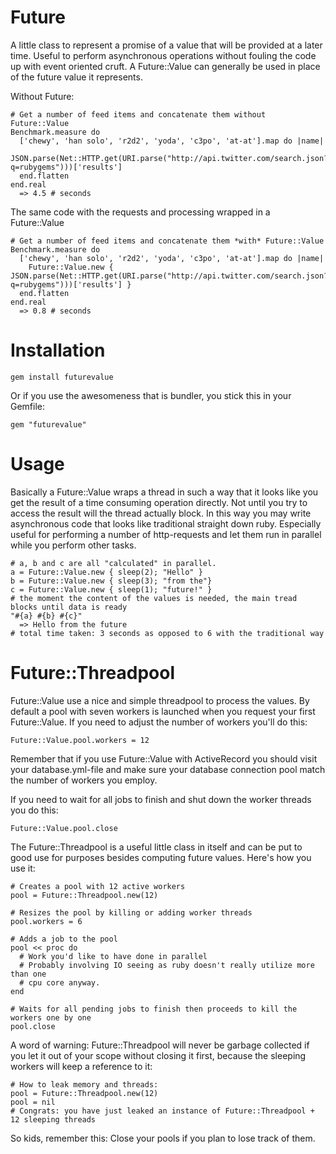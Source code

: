 Future
======

A little class to represent a promise of a value that will be provided at a later time. Useful to perform asynchronous operations without fouling the code up with event oriented cruft. A Future::Value can generally be used in place of the future value it represents.

Without Future:

    # Get a number of feed items and concatenate them without Future::Value
    Benchmark.measure do
      ['chewy', 'han solo', 'r2d2', 'yoda', 'c3po', 'at-at'].map do |name|
        JSON.parse(Net::HTTP.get(URI.parse("http://api.twitter.com/search.json?q=rubygems")))['results']
      end.flatten
    end.real
      => 4.5 # seconds
    

The same code with the requests and processing wrapped in a Future::Value

    # Get a number of feed items and concatenate them *with* Future::Value
    Benchmark.measure do
      ['chewy', 'han solo', 'r2d2', 'yoda', 'c3po', 'at-at'].map do |name|
        Future::Value.new { JSON.parse(Net::HTTP.get(URI.parse("http://api.twitter.com/search.json?q=rubygems")))['results'] }
      end.flatten
    end.real
      => 0.8 # seconds

Installation
============

    gem install futurevalue

Or if you use the awesomeness that is bundler, you stick this in your Gemfile:

    gem "futurevalue"

Usage
=====

Basically a Future::Value wraps a thread in such a way that it looks like you get the result of a time consuming operation directly. Not until you try to access the result will the thread actually block. In this way you may write asynchronous code that looks like traditional straight down ruby. Especially useful for performing a number of http-requests and let them run in parallel while you perform other tasks.

    # a, b and c are all "calculated" in parallel.
    a = Future::Value.new { sleep(2); "Hello" }
    b = Future::Value.new { sleep(3); "from the"}
    c = Future::Value.new { sleep(1); "future!" }
    # the moment the content of the values is needed, the main tread blocks until data is ready
    "#{a} #{b} #{c}"
      => Hello from the future
    # total time taken: 3 seconds as opposed to 6 with the traditional way

Future::Threadpool
==================

Future::Value use a nice and simple threadpool to process the values. By default a pool with seven workers is launched when you request your first Future::Value. If you need to adjust the number of workers you'll do this:

    Future::Value.pool.workers = 12

Remember that if you use Future::Value with ActiveRecord you should visit your database.yml-file and make sure your database connection pool match the number of workers you employ.

If you need to wait for all jobs to finish and shut down the worker threads you do this:

    Future::Value.pool.close

The Future::Threadpool is a useful little class in itself and can be put to good use for purposes besides computing future values. Here's how you use it:

    # Creates a pool with 12 active workers
    pool = Future::Threadpool.new(12)

    # Resizes the pool by killing or adding worker threads
    pool.workers = 6

    # Adds a job to the pool
    pool << proc do
      # Work you'd like to have done in parallel
      # Probably involving IO seeing as ruby doesn't really utilize more than one 
      # cpu core anyway.
    end

    # Waits for all pending jobs to finish then proceeds to kill the workers one by one
    pool.close

A word of warning: Future::Threadpool will never be garbage collected if you let it out of your scope without closing it first, because the sleeping workers will keep a reference to it:

    # How to leak memory and threads:
    pool = Future::Threadpool.new(12)
    pool = nil
    # Congrats: you have just leaked an instance of Future::Threadpool + 12 sleeping threads 

So kids, remember this: Close your pools if you plan to lose track of them.
    